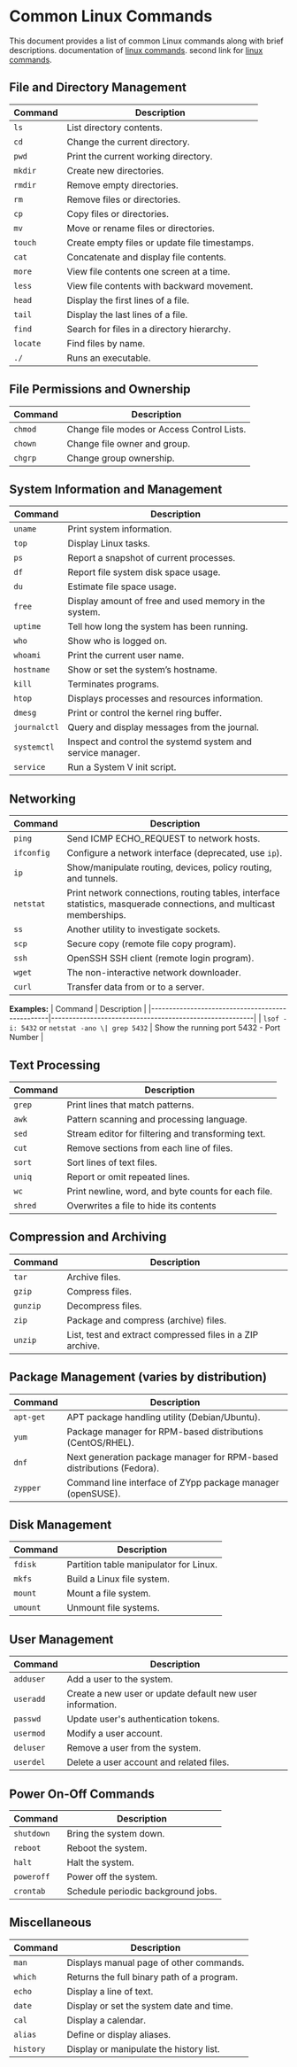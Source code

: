 # Common Linux Commands

This document provides a list of common Linux commands along with brief descriptions.
documentation of [linux commands](https://docs.rockylinux.org/books/admin_guide/03-commands/).
second link for [linux commands](https://linuxcommand.org/lc3_man_page_index.php).

## File and Directory Management

| Command | Description                           |
|---------|---------------------------------------|
| `ls`    | List directory contents.              |
| `cd`    | Change the current directory.         |
| `pwd`   | Print the current working directory.  |
| `mkdir` | Create new directories.               |
| `rmdir` | Remove empty directories.             |
| `rm`    | Remove files or directories.          |
| `cp`    | Copy files or directories.            |
| `mv`    | Move or rename files or directories.  |
| `touch` | Create empty files or update file timestamps. |
| `cat`   | Concatenate and display file contents.|
| `more`  | View file contents one screen at a time. |
| `less`  | View file contents with backward movement. |
| `head`  | Display the first lines of a file.    |
| `tail`  | Display the last lines of a file.     |
| `find`  | Search for files in a directory hierarchy. |
| `locate`| Find files by name.                   |
| `./`    |	Runs an executable.                   |

## File Permissions and Ownership

| Command | Description                           |
|---------|---------------------------------------|
| `chmod` | Change file modes or Access Control Lists. |
| `chown` | Change file owner and group.          |
| `chgrp` | Change group ownership.               |

## System Information and Management

| Command   | Description                                     |
|-----------|-------------------------------------------------|
| `uname`   | Print system information.                       |
| `top`     | Display Linux tasks.                            |
| `ps`      | Report a snapshot of current processes.         |
| `df`      | Report file system disk space usage.            |
| `du`      | Estimate file space usage.                      |
| `free`    | Display amount of free and used memory in the system. |
| `uptime`  | Tell how long the system has been running.      |
| `who`     | Show who is logged on.                          |
| `whoami`  | Print the current user name.                    |
| `hostname`| Show or set the system’s hostname.              |
| `kill`    |	Terminates programs.                            |
| `htop`    |	Displays processes and resources information.   |
| `dmesg`   | Print or control the kernel ring buffer.        |
| `journalctl` | Query and display messages from the journal. |
| `systemctl`  | Inspect and control the systemd system and service manager. |
| `service` | Run a System V init script.                     |

## Networking

| Command  | Description                                       |
|----------|---------------------------------------------------|
| `ping`   | Send ICMP ECHO_REQUEST to network hosts.          |
| `ifconfig`| Configure a network interface (deprecated, use `ip`). |
| `ip`     | Show/manipulate routing, devices, policy routing, and tunnels. |
| `netstat`| Print network connections, routing tables, interface statistics, masquerade connections, and multicast memberships. |
| `ss`     | Another utility to investigate sockets.           |
| `scp`    | Secure copy (remote file copy program).           |
| `ssh`    | OpenSSH SSH client (remote login program).        |
| `wget`   | The non-interactive network downloader.           |
| `curl`   | Transfer data from or to a server.                |

**Examples:**
| Command                                         | Description                                             |
|-------------------------------------------------|---------------------------------------------------------|
| `lsof -i: 5432` or `netstat -ano \| grep 5432`  | Show the running port 5432 - Port Number                |


## Text Processing

| Command | Description                                       |
|---------|---------------------------------------------------|
| `grep`  | Print lines that match patterns.                  |
| `awk`   | Pattern scanning and processing language.         |
| `sed`   | Stream editor for filtering and transforming text.|
| `cut`   | Remove sections from each line of files.          |
| `sort`  | Sort lines of text files.                         |
| `uniq`  | Report or omit repeated lines.                    |
| `wc`    | Print newline, word, and byte counts for each file.|
| `shred` |	Overwrites a file to hide its contents            |

## Compression and Archiving

| Command | Description                                       |
|---------|---------------------------------------------------|
| `tar`   | Archive files.                                    |
| `gzip`  | Compress files.                                   |
| `gunzip`| Decompress files.                                 |
| `zip`   | Package and compress (archive) files.             |
| `unzip` | List, test and extract compressed files in a ZIP archive. |

## Package Management (varies by distribution)

| Command  | Description                                      |
|----------|--------------------------------------------------|
| `apt-get`| APT package handling utility (Debian/Ubuntu).    |
| `yum`    | Package manager for RPM-based distributions (CentOS/RHEL). |
| `dnf`    | Next generation package manager for RPM-based distributions (Fedora). |
| `zypper` | Command line interface of ZYpp package manager (openSUSE). |

## Disk Management

| Command | Description                                      |
|---------|--------------------------------------------------|
| `fdisk` | Partition table manipulator for Linux.           |
| `mkfs`  | Build a Linux file system.                       |
| `mount` | Mount a file system.                             |
| `umount`| Unmount file systems.                            |

## User Management

| Command  | Description                                      |
|----------|--------------------------------------------------|
| `adduser`| Add a user to the system.                        |
| `useradd`| Create a new user or update default new user information. |
| `passwd` | Update user's authentication tokens.             |
| `usermod`| Modify a user account.                           |
| `deluser`| Remove a user from the system.                   |
| `userdel`| Delete a user account and related files.         |

## Power On-Off Commands

| Command   | Description                                     |
|-----------|-------------------------------------------------|
| `shutdown`| Bring the system down.                          |
| `reboot`  | Reboot the system.                              |
| `halt`    | Halt the system.                                |
| `poweroff`| Power off the system.                           |
| `crontab`| Schedule periodic background jobs.               |

## Miscellaneous

| Command  | Description                                      |
|----------|--------------------------------------------------|
| `man`    |	Displays manual page of other commands.         |
| `which`  |	Returns the full binary path of a program.      |
| `echo`   | Display a line of text.                          |
| `date`   | Display or set the system date and time.         |
| `cal`    | Display a calendar.                              |
| `alias`  | Define or display aliases.                       |
| `history`| Display or manipulate the history list.          |



